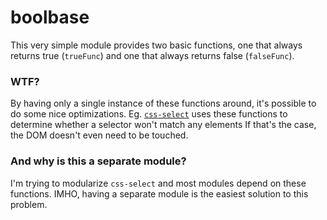 # boolbase
This very simple module provides two basic functions, one that always returns true (`trueFunc`) and one that always returns false (`falseFunc`).

### WTF?

By having only a single instance of these functions around, it's possible to do some nice optimizations.
Eg. [`css-select`](https://github.com/fb55/css-select) uses these functions to determine whether a selector won't match any elements
If that's the case, the DOM doesn't even need to be touched.

### And why is this a separate module?

I'm trying to modularize `css-select` and most modules depend on these functions.
IMHO, having a separate module is the easiest solution to this problem.
